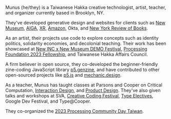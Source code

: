 Munus (he/they) is a Taiwanese Hakka creative technologist, artist, teacher, and organizer currently based in Brooklyn, NY.

They've developed generative design and websites for clients such as [New Museum](https://newmuseum.org), [AIGA](https://imageofthestudio.athleticsnyc.io/), [XR](https://athleticsnyc.com/work/xr), [Amazon](https://athleticsnyc.com/work/amazon-design), Okta, and [New York Review of Books](https://shop.nybooks.com/).

As an artist, their projects use code to explore concepts such as identity politics, solidarity economies, and decolonial teaching. Their work has been showcased at [New INC x New Museum DEMO Festival](https://www.demofestival.org/presenters/duty-free), [Processing Foundation 2023 Fellowship](https://medium.com/processing-foundation/begincontour-%E5%BE%9E%E7%AD%89%E9%AB%98%E7%B7%9A%E9%96%8B%E5%A7%8B-a-critical-anti-colonial-and-intersectional-pedagogy-to-taiwanese-creative-f44d67fd0ccb), and Taiwanese Hakka Affairs Council.

A firm believer in open source, they co-developed the beginner-friendly zine-coding JavaScript library [p5.genzine](https://github.com/munusshih/p5.genzine), and have contributed to other open-sourced projects like [p5.js](https://p5js.org/) and [mechanic.design](https://mechanic.design/).

As a teacher, Munus has taught classes at Parsons and Cooper on Critical Computation, [Interaction Design](https://ci2-munus.dutyfree.school/), and [Product Design](https://adpd.dutyfree.school/). They've also given talks and workshops at SVA, [Creative Coding Festival](https://ccfest.rocks/ccfestnycjan282024), [Type Electives](https://www.typeelectives.com/courses/techniculture-sp-24), Google Dev Festival, and Type@Cooper.

They co-organized the [2023 Processing Community Day Taiwan](https://www.youtube.com/playlist?list=PLaQjHexP0AoYBnqQLZhqW9q-l-lFe2Sy7).
